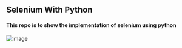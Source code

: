 ## Selenium With Python
#### This repo is to show the implementation of selenium using python
![image](https://github.com/faeva040/Selenium-With-Python/assets/55926742/085e23cf-7de9-4b3d-a74d-b1661d69ae6e)
